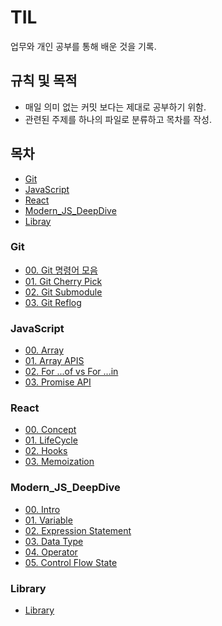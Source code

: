 # TIL

업무와 개인 공부를 통해 배운 것을 기록.

## 규칙 및 목적

- 매일 의미 없는 커밋 보다는 제대로 공부하기 위함.
- 관련된 주제를 하나의 파일로 분류하고 목차를 작성.

## 목차

- [Git](#Git)
- [JavaScript](#JavaScript)
- [React](#React)
- [Modern_JS_DeepDive](#Modern_JS_DeepDive)
- [Libray](#Libray)

### Git

- [00. Git 명령어 모음](Git/00_Git_cli.md)
- [01. Git Cherry Pick](Git/01_Git_cherry_pick.md)
- [02. Git Submodule](Git/02_Git_submodule.md)
- [03. Git Reflog](Git/03_Git_reflog.md)

### JavaScript

- [00. Array](JavaScript/00_Array.md)
- [01. Array APIS](JavaScript/01_Array_APIS.md)
- [02. For ...of vs For ...in](JavaScript/02_ForOf_forIn.md)
- [03. Promise API](JavaScript/03_Promise_API.md)

### React

- [00. Concept](React/00_Concept.md)
- [01. LifeCycle](React/01_LifeCycle.md)
- [02. Hooks](React/02_Hooks.md)
- [03. Memoization](React/03_Memoization.md)

### Modern_JS_DeepDive

- [00. Intro](Modern_JS_DeepDive/00_Intro.md)
- [01. Variable](Modern_JS_DeepDive/01_Variable.md)
- [02. Expression Statement](Modern_JS_DeepDive/02_ExpressionStatement.md)
- [03. Data Type](Modern_JS_DeepDive/03_DataType.md)
- [04. Operator](Modern_JS_DeepDive/04_Operator.md)
- [05. Control Flow State](Modern_JS_DeepDive/05_ControlFlowState.md)

### Library

- [Library](Library/README.md)
